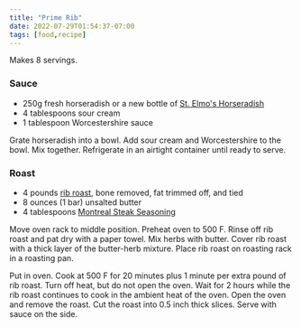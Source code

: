 ```yaml
---
title: "Prime Rib"
date: 2022-07-29T01:54:37-07:00
tags: [food,recipe]
---
```

Makes 8 servings.

### Sauce

* 250g fresh horseradish or a new bottle of [St. Elmo's Horseradish][1]
* 4 tablespoons sour cream
* 1 tablespoon Worcestershire sauce

Grate horseradish into a bowl.
Add sour cream and Worcestershire to the bowl.
Mix together.
Refrigerate in an airtight container until ready to serve.

### Roast

* 4 pounds [rib roast][3], bone removed, fat trimmed off, and tied
* 8 ounces (1 bar) unsalted butter
* 4 tablespoons [Montreal Steak Seasoning][2]

Move oven rack to middle position.
Preheat oven to 500 F.
Rinse off rib roast and pat dry with a paper towel.
Mix herbs with butter.
Cover rib roast with a thick layer of the butter-herb mixture.
Place rib roast on roasting rack in a roasting pan.

Put in oven.
Cook at 500 F for 20 minutes plus 1 minute per extra pound of rib roast.
Turn off heat, but do not open the oven.
Wait for 2 hours while the rib roast continues to cook in the ambient
heat of the oven.
Open the oven and remove the roast.
Cut the roast into 0.5 inch thick slices.
Serve with sauce on the side.

[1]: https://www.amazon.com/St-Elmo-Steak-House-Horseradish/dp/B088FZJ35M/
[2]: https://www.amazon.com/McCormick-Grill-Mates-Montreal-Seasoning/dp/B0758GCNG3/
[3]: https://www.costco.com/rastelli-usda-choice-boneless-black-angus-prime-rib-roast%2C-7-lbs.product.100404305.html

